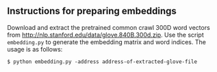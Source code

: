 ## Instructions for preparing embeddings

Download and extract the pretrained common crawl 300D word vectors from http://nlp.stanford.edu/data/glove.840B.300d.zip.
Use the script `embedding.py` to generate the embedding matrix and word indices. The usage is as follows:

```
$ python embedding.py -address address-of-extracted-glove-file
```
